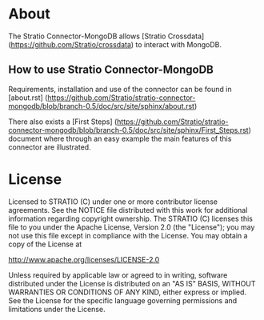 # About #


The Stratio Connector-MongoDB allows [Stratio Crossdata] (<https://github.com/Stratio/crossdata>) to interact with MongoDB.

## How to use Stratio Connector-MongoDB ##

Requirements, installation and use of the connector can be found in [about.rst] (<https://github.com/Stratio/stratio-connector-mongodb/blob/branch-0.5/doc/src/site/sphinx/about.rst>)

There also exists a [First Steps] (<https://github.com/Stratio/stratio-connector-mongodb/blob/branch-0.5/doc/src/site/sphinx/First_Steps.rst>) document where through an easy example the main features of this connector are illustrated.

# License #

Licensed to STRATIO (C) under one or more contributor license
agreements. See the NOTICE file distributed with this work for
additional information regarding copyright ownership. The STRATIO (C)
licenses this file to you under the Apache License, Version 2.0 (the
"License"); you may not use this file except in compliance with the
License. You may obtain a copy of the License at

http://www.apache.org/licenses/LICENSE-2.0

Unless required by applicable law or agreed to in writing, software
distributed under the License is distributed on an "AS IS" BASIS,
WITHOUT WARRANTIES OR CONDITIONS OF ANY KIND, either express or implied.
See the License for the specific language governing permissions and
limitations under the License.
